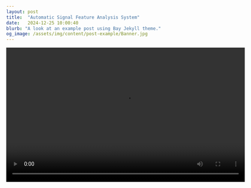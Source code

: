 ```yaml
---
layout: post
title:  "Automatic Signal Feature Analysis System"
date:   2024-12-25 10:00:40
blurb: "A look at an example post using Bay Jekyll theme."
og_image: /assets/img/content/post-example/Banner.jpg
---
```



<video width="640" height="360" controls>
  <source src="{{ "/assets/videos/aircraft.mp4" | relative_url }}" type="video/mp4">
  <source src="{{ "/assets/videos/aircraft.ogg" | relative_url }}" type="video/ogg">
  Your browser does not support the video tag.
</video>



